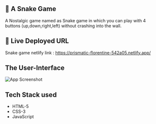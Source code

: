 
## 🐍 A Snake Game

A Nostalgic game named as Snake game in which you can play with 4 buttons (up,down,right,left) without crashing into the wall.

## 🔗 Live Deployed URL
Snake game netlify link : https://prismatic-florentine-542a05.netlify.app/



## The User-Interface

![App Screenshot](https://i.ibb.co/M1DNz5P/Screenshot-2022-10-10-182318.png)




## Tech Stack used

 - HTML-5
 - CSS-3
 - JavaScript
